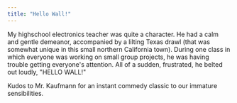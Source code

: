 ```yaml
---
title: "Hello Wall!"
---
```


My highschool electronics teacher was quite a character. He had a calm and gentle demeanor, accompanied by a lilting Texas drawl (that was somewhat unique in this small northern California town). During one class in which everyone was working on small group projects, he was having trouble getting everyone's attention. All of a sudden, frustrated, he belted out loudly, "HELLO WALL!" 

Kudos to Mr. Kaufmann for an instant commedy classic to our immature sensibilities.
